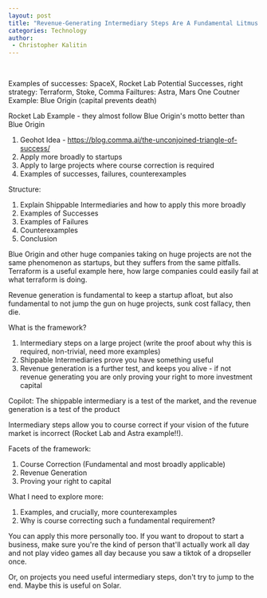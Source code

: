 ```yaml
---
layout: post
title: "Revenue-Generating Intermediary Steps Are A Fundamental Litmus Test For Startups"
categories: Technology
author:
 - Christopher Kalitin
---
```

<head>
    <meta property="og:image" content="{{site.url}}/assets/images/jevons-learning-rate/notebook.jpg">
</head>

Examples of successes: SpaceX, Rocket Lab
Potential Successes, right strategy: Terraform, Stoke, Comma
Failtures: Astra, Mars One
Coutner Example: Blue Origin (capital prevents death)

Rocket Lab Example - they almost follow Blue Origin's motto better than Blue Origin

1. Geohot Idea - https://blog.comma.ai/the-unconjoined-triangle-of-success/
2. Apply more broadly to startups
3. Apply to large projects where course correction is required
4. Examples of successes, failures, counterexamples

Structure:
1. Explain Shippable Intermediaries and how to apply this more broadly
2. Examples of Successes
3. Examples of Failures
4. Counterexamples
5. Conclusion

Blue Origin and other huge companies taking on huge projects are not the same phenomenon as startups, but they suffers from the same pitfalls. Terraform is a useful example here, how large companies could easily fail at what terraform is doing.

Revenue generation is fundamental to keep a startup afloat, but also fundamental to not jump the gun on huge projects, sunk cost fallacy, then die. 

What is the framework?
1. Intermediary steps on a large project (write the proof about why this is required, non-trivial, need more examples)
2. Shippable Intermediaries prove you have something useful
3. Revenue generation is a further test, and keeps you alive - if not revenue generating you are only proving your right to more investment capital

Copilot:
The shippable intermediary is a test of the market, and the revenue generation is a test of the product

Intermediary steps allow you to course correct if your vision of the future market is incorrect (Rocket Lab and Astra example!!). 

Facets of the framework:
1. Course Correction (Fundamental and most broadly applicable)
2. Revenue Generation
3. Proving your right to capital

What I need to explore more:
1. Examples, and crucially, more counterexamples
2. Why is course correcting such a fundamental requirement?

You can apply this more personally too. If you want to dropout to start a business, make sure you're the kind of person that'll actually work all day and not play video games all day because you saw a tiktok of a dropseller once.

Or, on projects you need useful intermediary steps, don't try to jump to the end. Maybe this is useful on Solar.
